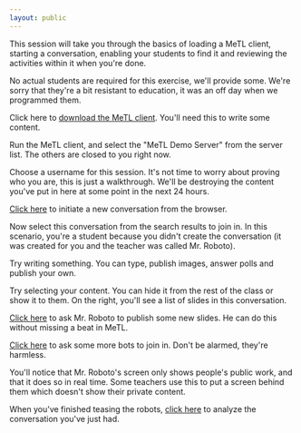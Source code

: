 ```yaml
---
layout: public
---
```

This session will take you through the basics of loading a MeTL client, starting a conversation, enabling your students to find it and reviewing the activities within it when you're done.

No actual students are required for this exercise, we'll provide some.  We're sorry that they're a bit resistant to education, it was an off day when we programmed them.

Click here to [download the MeTL client](http://metl.adm.monash.edu/MeTLTeacher/MeTL%20Teacher.application).  You'll need this to write some content.

Run the MeTL client, and select the "MeTL Demo Server" from the server list.  The others are closed to you right now.

Choose a username for this session.  It's not time to worry about proving who you are, this is just a walkthrough.  We'll be destroying the content you've put in here at some point in the next 24 hours.

[Click here]() to initiate a new conversation from the browser.

Now select this conversation from the search results to join in.  In this scenario, you're a student because you didn't create the conversation (it was created for you and the teacher was called Mr. Roboto).

Try writing something.  You can type, publish images, answer polls and publish your own.

Try selecting your content.  You can hide it from the rest of the class or show it to them.  On the right, you'll see a list of slides in this conversation.

[Click here]() to ask Mr. Roboto to publish some new slides.  He can do this without missing a beat in MeTL.

[Click here]() to ask some more bots to join in.  Don't be alarmed, they're harmless.

You'll notice that Mr. Roboto's screen only shows people's public work, and that it does so in real time.  Some teachers use this to put a screen behind them which doesn't show their private content.

When you've finished teasing the robots, [click here]() to analyze the conversation you've just had.

